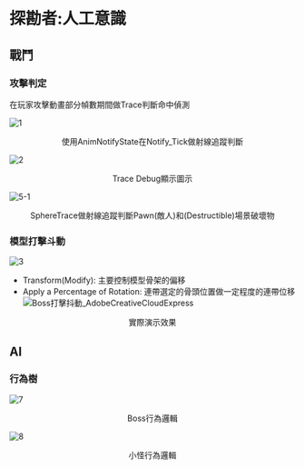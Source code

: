 # 探勘者:人工意識

## 戰鬥

### 攻擊判定
在玩家攻擊動畫部分幀數期間做Trace判斷命中偵測

![1](https://user-images.githubusercontent.com/92261914/169288821-63445e1d-c1b6-4b99-9707-bea0d6e65669.png)
<p align="center">
  使用AnimNotifyState在Notify_Tick做射線追蹤判斷
</p>  

![2](https://user-images.githubusercontent.com/92261914/169289633-a035a640-874b-4d85-85f2-4f5e586b3ae4.png)
<p align="center">
    Trace Debug顯示圖示
</p>

![5-1](https://user-images.githubusercontent.com/92261914/169296830-c8029e98-ecc6-4237-b7e5-c9583301147e.png)
<p align="center">
    SphereTrace做射線追蹤判斷Pawn(敵人)和(Destructible)場景破壞物
</p>

### 模型打擊斗動
![3](https://user-images.githubusercontent.com/92261914/169292229-11c1729b-0556-4936-9c8a-67fe6a6a622a.png)
 - Transform(Modify):
   主要控制模型骨架的偏移
 - Apply a Percentage of Rotation:
   連帶選定的骨頭位置做一定程度的連帶位移
![Boss打擊抖動_AdobeCreativeCloudExpress](https://user-images.githubusercontent.com/92261914/169293426-b437cf88-639c-461e-8ef8-e0b396de152c.gif)
<p align="center">
    實際演示效果
</p>


## AI
### 行為樹

![7](https://user-images.githubusercontent.com/92261914/169297080-c695cf94-cebc-46a5-b7d9-7039abef5ffc.png)
<p align="center">
    Boss行為邏輯
</p>

![8](https://user-images.githubusercontent.com/92261914/169297260-fca2d295-48fc-4199-aa7e-dd8c25edb47d.png)
<p align="center">
    小怪行為邏輯
</p>

